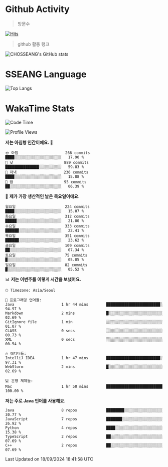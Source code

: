 <!--
**CHOSSEANG/CHOSSEANG** is a ✨ _special_ ✨ repository because its `README.md` (this file) appears on your GitHub profile.

Here are some ideas to get you started:

- 🔭 I’m currently working on ...
- 🌱 I’m currently learning ...
- 👯 I’m looking to collaborate on ...
- 🤔 I’m looking for help with ...
- 💬 Ask me about ...
- 📫 How to reach me: ...
- 😄 Pronouns: ...
- ⚡ Fun fact: ...
-->

# Github Activity
> 방문수

[![Hits](https://hits.seeyoufarm.com/api/count/incr/badge.svg?url=https%3A%2F%2Fgithub.com%2FCHOSSEANG&count_bg=%238AED3E&title_bg=%23495358&icon=electron.svg&icon_color=%23E7E7E7&title=CHOSSEANG&edge_flat=false)](https://hits.seeyoufarm.com)
> github 활동 랭크

![CHOSSEANG's GitHub stats](https://github-readme-stats.vercel.app/api?username=CHOSSEANG&show_icons=true&theme=radical)

# SSEANG Language
![Top Langs](https://github-readme-stats.vercel.app/api/top-langs/?username=CHOSSEANG&layout=compact)

# WakaTime Stats

<!--START_SECTION:waka-->
![Code Time](http://img.shields.io/badge/Code%20Time-46%20hrs%2033%20mins-blue)

![Profile Views](http://img.shields.io/badge/Profile%20Views-0-blue)

**저는 아침형 인간이에요. 🐤** 

```text
🌞 아침                     266 commits         ████░░░░░░░░░░░░░░░░░░░░░   17.90 % 
🌆 낮　                     889 commits         ███████████████░░░░░░░░░░   59.83 % 
🌃 저녁                     236 commits         ████░░░░░░░░░░░░░░░░░░░░░   15.88 % 
🌙 밤　                     95 commits          ██░░░░░░░░░░░░░░░░░░░░░░░   06.39 % 
```
📅 **제가 가장 생산적인 날은 목요일이에요.** 

```text
월요일                      224 commits         ████░░░░░░░░░░░░░░░░░░░░░   15.07 % 
화요일                      312 commits         █████░░░░░░░░░░░░░░░░░░░░   21.00 % 
수요일                      333 commits         ██████░░░░░░░░░░░░░░░░░░░   22.41 % 
목요일                      351 commits         ██████░░░░░░░░░░░░░░░░░░░   23.62 % 
금요일                      109 commits         ██░░░░░░░░░░░░░░░░░░░░░░░   07.34 % 
토요일                      75 commits          █░░░░░░░░░░░░░░░░░░░░░░░░   05.05 % 
일요일                      82 commits          █░░░░░░░░░░░░░░░░░░░░░░░░   05.52 % 
```


📊 **저는 이번주를 이렇게 시간을 보냈어요.** 

```text
🕑︎ Timezone: Asia/Seoul

💬 프로그래밍 언어들: 
Java                     1 hr 44 mins        ████████████████████████░   94.97 % 
Markdown                 2 mins              █░░░░░░░░░░░░░░░░░░░░░░░░   02.69 % 
GitIgnore file           1 min               ░░░░░░░░░░░░░░░░░░░░░░░░░   01.07 % 
CLASS                    0 secs              ░░░░░░░░░░░░░░░░░░░░░░░░░   00.73 % 
XML                      0 secs              ░░░░░░░░░░░░░░░░░░░░░░░░░   00.54 % 

🔥 에디터들: 
IntelliJ IDEA            1 hr 47 mins        ████████████████████████░   97.31 % 
WebStorm                 2 mins              █░░░░░░░░░░░░░░░░░░░░░░░░   02.69 % 

💻 운영 체제들: 
Mac                      1 hr 50 mins        █████████████████████████   100.00 % 
```

**저는 주로 Java 언어를 사용해요.** 

```text
Java                     8 repos             ████████░░░░░░░░░░░░░░░░░   30.77 % 
JavaScript               7 repos             ███████░░░░░░░░░░░░░░░░░░   26.92 % 
Python                   4 repos             ████░░░░░░░░░░░░░░░░░░░░░   15.38 % 
TypeScript               2 repos             ██░░░░░░░░░░░░░░░░░░░░░░░   07.69 % 
C++                      2 repos             ██░░░░░░░░░░░░░░░░░░░░░░░   07.69 % 
```




 Last Updated on 18/09/2024 18:41:58 UTC
<!--END_SECTION:waka-->
